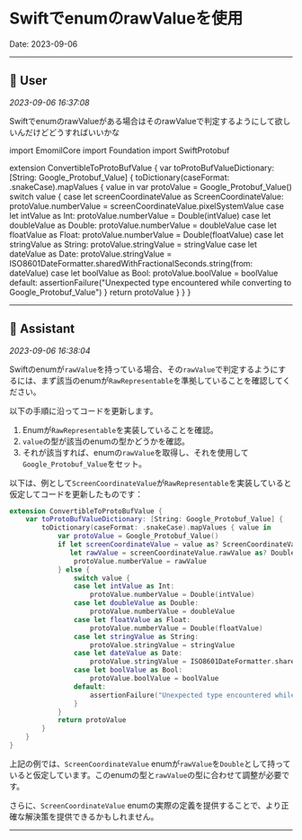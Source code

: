 # SwiftでenumのrawValueを使用

Date: 2023-09-06

---

## 👤 User
*2023-09-06 16:37:08*

SwiftでenumのrawValueがある場合はそのrawValueで判定するようにして欲しいんだけどどうすればいいかな

import EmomilCore
import Foundation
import SwiftProtobuf

extension ConvertibleToProtoBufValue {
    var toProtoBufValueDictionary: [String: Google_Protobuf_Value] {
        toDictionary(caseFormat: .snakeCase).mapValues { value in
            var protoValue = Google_Protobuf_Value()
            switch value {
            case let screenCoordinateValue as ScreenCoordinateValue:
                protoValue.numberValue = screenCoordinateValue.pixelSystemValue
            case let intValue as Int:
                protoValue.numberValue = Double(intValue)
            case let doubleValue as Double:
                protoValue.numberValue = doubleValue
            case let floatValue as Float:
                protoValue.numberValue = Double(floatValue)
            case let stringValue as String:
                protoValue.stringValue = stringValue
            case let dateValue as Date:
                protoValue.stringValue = ISO8601DateFormatter.sharedWithFractionalSeconds.string(from: dateValue)
            case let boolValue as Bool:
                protoValue.boolValue = boolValue
            default:
                assertionFailure("Unexpected type encountered while converting to Google_Protobuf_Value")
            }
            return protoValue
        }
    }
}

---

## 🤖 Assistant
*2023-09-06 16:38:04*

Swiftのenumが`rawValue`を持っている場合、その`rawValue`で判定するようにするには、まず該当のenumが`RawRepresentable`を準拠していることを確認してください。

以下の手順に沿ってコードを更新します。

1. Enumが`RawRepresentable`を実装していることを確認。
2. `value`の型が該当のenumの型かどうかを確認。
3. それが該当すれば、enumの`rawValue`を取得し、それを使用して`Google_Protobuf_Value`をセット。

以下は、例として`ScreenCoordinateValue`が`RawRepresentable`を実装していると仮定してコードを更新したものです：

```swift
extension ConvertibleToProtoBufValue {
    var toProtoBufValueDictionary: [String: Google_Protobuf_Value] {
        toDictionary(caseFormat: .snakeCase).mapValues { value in
            var protoValue = Google_Protobuf_Value()
            if let screenCoordinateValue = value as? ScreenCoordinateValue, 
               let rawValue = screenCoordinateValue.rawValue as? Double {
                protoValue.numberValue = rawValue
            } else {
                switch value {
                case let intValue as Int:
                    protoValue.numberValue = Double(intValue)
                case let doubleValue as Double:
                    protoValue.numberValue = doubleValue
                case let floatValue as Float:
                    protoValue.numberValue = Double(floatValue)
                case let stringValue as String:
                    protoValue.stringValue = stringValue
                case let dateValue as Date:
                    protoValue.stringValue = ISO8601DateFormatter.sharedWithFractionalSeconds.string(from: dateValue)
                case let boolValue as Bool:
                    protoValue.boolValue = boolValue
                default:
                    assertionFailure("Unexpected type encountered while converting to Google_Protobuf_Value")
                }
            }
            return protoValue
        }
    }
}
```

上記の例では、`ScreenCoordinateValue` enumが`rawValue`を`Double`として持っていると仮定しています。このenumの型と`rawValue`の型に合わせて調整が必要です。

さらに、`ScreenCoordinateValue` enumの実際の定義を提供することで、より正確な解決策を提供できるかもしれません。

---
